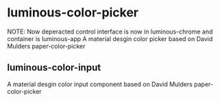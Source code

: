 luminous-color-picker
==================

NOTE: Now deperacted control interface is now in luminous-chrome and container is luminous-app
A material desgin color picker based on David Mulders paper-color-picker


luminous-color-input
-----------------

A material desgin color input component based on David Mulders paper-color-picker





